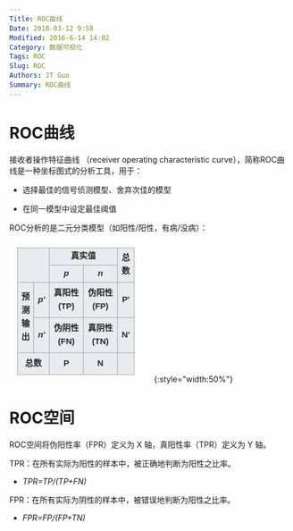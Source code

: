 ```yaml
---
Title: ROC曲线
Date: 2018-03-12 9:58
Modified: 2016-6-14 14:02
Category: 数据可视化
Tags: ROC
Slug: ROC
Authors: JT Guo
Summary: ROC曲线
---
```


# ROC曲线

接收者操作特征曲线 （receiver operating characteristic curve），简称ROC曲线是一种坐标图式的分析工具，用于：

+ 选择最佳的信号侦测模型、舍弃次佳的模型

+ 在同一模型中设定最佳阈值

ROC分析的是二元分类模型（如阳性/阳性，有病/没病）：

![ROC1](./images/ROC1.png){:style="width:50%"}

# ROC空间

ROC空间将伪阳性率（FPR）定义为 X 轴，真阳性率（TPR）定义为 Y 轴。

TPR：在所有实际为阳性的样本中，被正确地判断为阳性之比率。

+ *TPR=TP/(TP+FN)*

FPR：在所有实际为阴性的样本中，被错误地判断为阳性之比率。

+ *FPR=FP/(FP+TN)*
